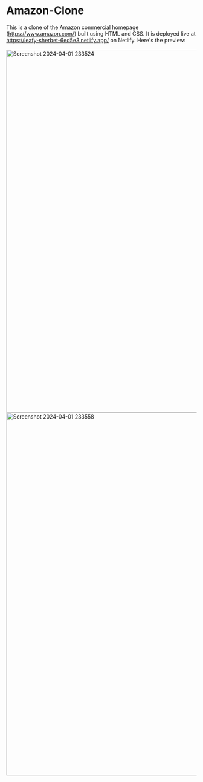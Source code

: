 # Amazon-Clone
This is a clone of the Amazon commercial homepage (https://www.amazon.com/) built using HTML and CSS. It is deployed live at https://leafy-sherbet-6ed5e3.netlify.app/ on Netlify. Here's the preview:<br><br>
<img width="960" alt="Screenshot 2024-04-01 233524" src="https://github.com/alishasingh06/amazon-landing-page/assets/114938485/e916d6d9-7550-41d8-9007-6cd68ada1c20">
<img width="960" alt="Screenshot 2024-04-01 233558" src="https://github.com/alishasingh06/amazon-landing-page/assets/114938485/d455dca9-c0f8-460c-992f-3d55094d0dfd">
